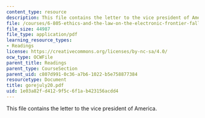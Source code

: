 ```yaml
---
content_type: resource
description: This file contains the letter to the vice president of America.
file: /courses/6-805-ethics-and-the-law-on-the-electronic-frontier-fall-2005/1e03a82fd4129f5c6f1ab423156acdd4_gorejuly20.pdf
file_size: 44987
file_type: application/pdf
learning_resource_types:
- Readings
license: https://creativecommons.org/licenses/by-nc-sa/4.0/
ocw_type: OCWFile
parent_title: Readings
parent_type: CourseSection
parent_uid: c807d991-0c36-a7b6-1022-b5e758877384
resourcetype: Document
title: gorejuly20.pdf
uid: 1e03a82f-d412-9f5c-6f1a-b423156acdd4
---
```

This file contains the letter to the vice president of America.
